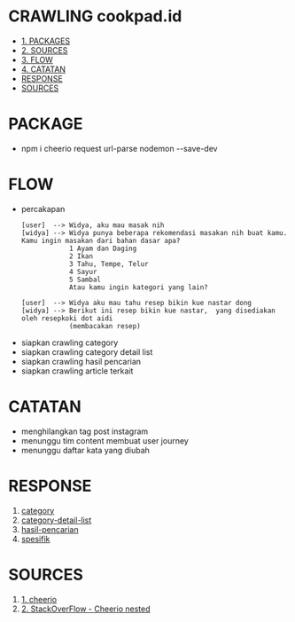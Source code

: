 # CRAWLING cookpad.id
- [1. PACKAGES](#PACKAGES)
- [2. SOURCES](#SOURCES)
- [3. FLOW](#FLOW)
- [4. CATATAN](#CATATAN)
- [RESPONSE](#RESPONSE)
- [SOURCES](#SOURCES)

# PACKAGE
* npm i cheerio request url-parse nodemon --save-dev


# FLOW
* percakapan
    ```
    [user]  --> Widya, aku mau masak nih
    [widya] --> Widya punya beberapa rekomendasi masakan nih buat kamu. Kamu ingin masakan dari bahan dasar apa?
                1 Ayam dan Daging
                2 Ikan
                3 Tahu, Tempe, Telur
                4 Sayur
                5 Sambal
                Atau kamu ingin kategori yang lain?

    [user]  --> Widya aku mau tahu resep bikin kue nastar dong
    [widya] --> Berikut ini resep bikin kue nastar,  yang disediakan oleh resepkoki dot aidi
                (membacakan resep)
    ```
* siapkan crawling category
* siapkan crawling category detail list
* siapkan crawling hasil pencarian
* siapkan crawling article terkait

# CATATAN
* menghilangkan tag post instagram
* menunggu tim content membuat user journey
* menunggu daftar kata yang diubah

# RESPONSE
1. [category]()
2. [category-detail-list]()
3. [hasil-pencarian]()
4. [spesifik]()

# SOURCES
1. [1. cheerio](http://zetcode.com/javascript/cheerio/)
2. [2. StackOverFlow - Cheerio nested](https://stackoverflow.com/questions/32655076/cheerio-jquery-selectors-how-to-get-a-list-of-elements-in-nested-divs)